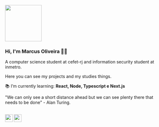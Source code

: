 <img align="right-bottom" src="https://user-images.githubusercontent.com/53785487/116784245-97ccc700-aa69-11eb-9312-f85298f9e3d4.png" width="120"/>

### Hi, I'm Marcus Oliveira 👋🏻</h1>

<div align="start">
A computer science student at cefet-rj and information security student at inmetro.

<br/>

Here you can see my projects and my studies things.

:books: I’m currently learning: **React, Node, Typescript e Next.js**

</div>

<div align="start">
"We can only see a short distance ahead but we can see plenty there that needs to be done" - Alan Turing.
</div>

<br/>

[<img src="https://img.shields.io/badge/Marcus Oliveira-43AD74?style=flat-square&logo=linkedin&logoColor=black&labelColor=3A9464" height="25" />](https://www.linkedin.com/in/marcus-oliveira-3b92011a7/)
[<img src="https://img.shields.io/badge/Markusvi17@gmail.com-43AD74?style=flat-square&logo=gmail&logoColor=black&labelColor=3A9464" height="25" />](mailto:markusvi17@gmail.com)

</div>
